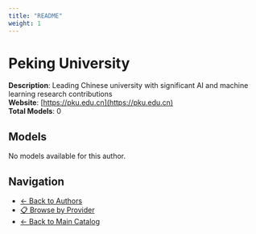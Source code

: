 ```yaml
---
title: "README"
weight: 1
---
```

# Peking University

**Description**: Leading Chinese university with significant AI and machine learning research contributions  
**Website**: [https://pku.edu.cn](https://pku.edu.cn)  
**Total Models**: 0

## Models

No models available for this author.

## Navigation

- [← Back to Authors](../README.md)
- [📋 Browse by Provider](../../providers/README.md)
- [← Back to Main Catalog](../../README.md)

